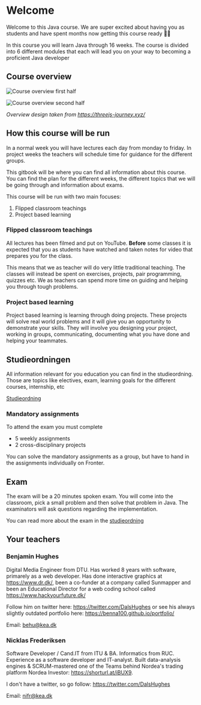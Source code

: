 # Welcome

Welcome to this Java course. We are super excited about having you as students and have spent months now getting this course ready 🏄‍♂️

In this course you will learn Java through 16 weeks. The course is divided into 6 different modules that each will lead you on your way to becoming a proficient Java developer



## Course overview



![Course overview first half](assets/course-overview.png)



![Course overview second half](assets/course-overview-2.png)

*Overview design taken from https://threejs-journey.xyz/*



## How this course will be run

In a normal week you will have lectures each day from monday to friday. In project weeks the teachers will schedule time for guidance for the different groups. 

This gitbook will be where you can find all information about this course. You can find the plan for the different weeks, the different topics that we will be going through and information about exams. 



This course will be run with two main focuses:

1. Flipped classroom teachings
2. Project based learning



### Flipped classroom teachings

All lectures has been filmed and put on YouTube. **Before** some classes it is expected that you as students have watched and taken notes for video that prepares you for the class. 

This means that we as teacher will do very little traditional teaching. The classes will instead be spent on exercises, projects, pair programming, quizzes etc. We as teachers can spend more time on guiding and helping you through tough problems. 



### Project based learning

Project based learning is learning through doing projects. These projects will solve real world problems and it will give you an opportunity to demonstrate your skills. They will involve you designing your project, working in groups, communicating, documenting what you have done and helping your teammates. 



## Studieordningen

All information relevant for you education you can find in the studieordning. Those are topics like electives, exam, learning goals for the different courses, internship, etc

[Studieordning](https://kea.dk/images/DA/Files/Uddannelser/Studieordninger/STO-Datamatiker-2019-december.pdf)



### Mandatory assignments

To attend the exam you must complete 

- 5 weekly assignments
- 2 cross-disciplinary projects

You can solve the mandatory assignments as a group, but have to hand in the assignments individually on Fronter.



## Exam

The exam will be a 20 minutes spoken exam. You will come into the classroom, pick a small problem and then solve that problem in Java. The examinators will ask questions regarding the implementation.

You can read more about the exam in the [studieordning](https://kea.dk/images/DA/Files/Uddannelser/Studieordninger/STO-Datamatiker-2019-december.pdf)



## Your teachers

### Benjamin Hughes

Digital Media Engineer from DTU. Has worked 8 years with software, primarely as a web developer. Has done interactive graphics at https://www.dr.dk/, been a co-funder at a company called Sunmapper and been an Educational Director for a web coding school called https://www.hackyourfuture.dk/

Follow him on twitter here: https://twitter.com/DalsHughes or see his always slightly outdated portfolio here: https://benna100.github.io/portfolio/

Email: behu@kea.dk

### Nicklas Frederiksen

Software Developer / Cand.IT from ITU & BA. Informatics from RUC. Experience as a software developer and IT-analyst. Built data-analysis engines & SCRUM-mastered one of the Teams behind Nordea's trading platform Nordea Investor: https://shorturl.at/iBUX9.

I don't have a twitter, so go follow: https://twitter.com/DalsHughes

Email: nifr@kea.dk


